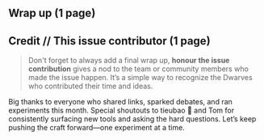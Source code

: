 ## Wrap up (1 page)

## Credit // This issue contributor (1 page)

> Don't forget to always add a final wrap up, **honour the issue contribution** gives a nod to the team or community members who made the issue happen. It’s a simple way to recognize the Dwarves who contributed their time and ideas.

Big thanks to everyone who shared links, sparked debates, and ran experiments this month. Special shoutouts to tieubao 🧊 and Tom for consistently surfacing new tools and asking the hard questions. Let’s keep pushing the craft forward—one experiment at a time.

